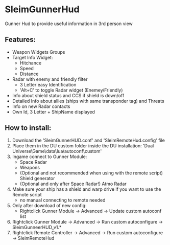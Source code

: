 # SleimGunnerHud
Gunner Hud to provide useful information in 3rd person view

## Features:
- Weapon Widgets Groups
- Target Info Widget:
	- Hitchance
	- Speed
	- Distance
- Radar with enemy and friendly filter
	- 3 Letter easy Identification
	- 'Alt+C' to toggle Radar widget (Enemey/Friendly)
- Info about shield status and CCS if shield is down/off
- Detailed Info about allies (ships with same transponder tag) and Threats
- Info on new Radar contacts
- Own Id, 3 Letter + ShipName displayed

## How to install:
1. Download the 'SleimGunnerHUD.conf' and 'SleimRemoteHud.config' file
2. Place them in the DU custom folder inside the DU installation: 'Dual Universe\Game\data\lua\autoconf\custom'
3. Ingame connect to Gunner Module:
	- Space Radar
	- Weapons
	- (Optional and not recommended when using with the remote script) Shield generator
	- (Optional and only after Space Radar!) Atmo Radar
4. Make sure your ship has a shield and warp drive if you want to use the Remote script
	- no manual connecting to remote needed
5. Only after download of new config:
	- Rightclick Gunner Module -> Advanced -> Update custom autoconf list
6. Rightclick Gunner Module -> Advanced -> Run custom autoconfigure -> SleimGunneerHUD_v1.*
7. Rightclick Remote Controller -> Advanced -> Run custom autoconfigure -> SleimRemoteHud


